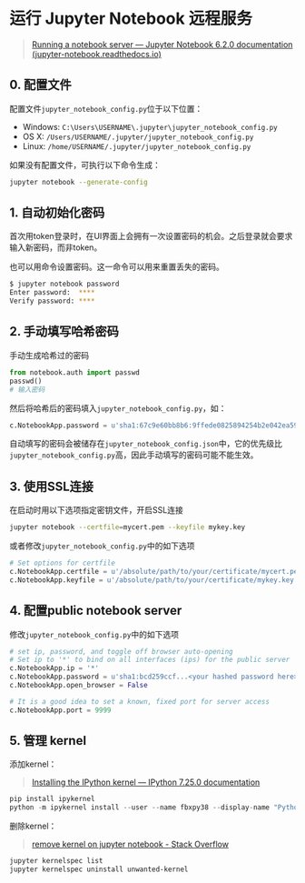# 运行 Jupyter Notebook 远程服务

> [Running a notebook server — Jupyter Notebook 6.2.0 documentation (jupyter-notebook.readthedocs.io)](https://jupyter-notebook.readthedocs.io/en/stable/public_server.html)

## 0. 配置文件

配置文件`jupyter_notebook_config.py`位于以下位置：

- Windows: `C:\Users\USERNAME\.jupyter\jupyter_notebook_config.py`
- OS X: `/Users/USERNAME/.jupyter/jupyter_notebook_config.py`
- Linux: `/home/USERNAME/.jupyter/jupyter_notebook_config.py`

如果没有配置文件，可执行以下命令生成：

```bash
jupyter notebook --generate-config
```

## 1. 自动初始化密码

首次用token登录时，在UI界面上会拥有一次设置密码的机会。之后登录就会要求输入新密码，而非token。

也可以用命令设置密码。这一命令可以用来重置丢失的密码。

```bash
$ jupyter notebook password
Enter password:  ****
Verify password: ****
```

## 2. 手动填写哈希密码

手动生成哈希过的密码

```python
from notebook.auth import passwd
passwd()
# 输入密码
```

然后将哈希后的密码填入`jupyter_notebook_config.py`，如：

```python
c.NotebookApp.password = u'sha1:67c9e60bb8b6:9ffede0825894254b2e042ea597d771089e11aed'
```

自动填写的密码会被储存在`jupyter_notebook_config.json`中，它的优先级比`jupyter_notebook_config.py`高，因此手动填写的密码可能不能生效。

## 3. 使用SSL连接

在启动时用以下选项指定密钥文件，开启SSL连接

```bash
jupyter notebook --certfile=mycert.pem --keyfile mykey.key
```

或者修改`jupyter_notebook_config.py`中的如下选项

```python
# Set options for certfile
c.NotebookApp.certfile = u'/absolute/path/to/your/certificate/mycert.pem'
c.NotebookApp.keyfile = u'/absolute/path/to/your/certificate/mykey.key'
```

## 4. 配置public notebook server

修改`jupyter_notebook_config.py`中的如下选项

```python
# set ip, password, and toggle off browser auto-opening
# Set ip to '*' to bind on all interfaces (ips) for the public server
c.NotebookApp.ip = '*'
c.NotebookApp.password = u'sha1:bcd259ccf...<your hashed password here>'
c.NotebookApp.open_browser = False

# It is a good idea to set a known, fixed port for server access
c.NotebookApp.port = 9999
```

## 5. 管理 kernel

添加kernel：

> [Installing the IPython kernel — IPython 7.25.0 documentation](https://ipython.readthedocs.io/en/stable/install/kernel_install.html#kernels-for-different-environments)

```python
pip install ipykernel
python -m ipykernel install --user --name fbxpy38 --display-name "Python3.8 (fbx)"
```

删除kernel：

> [remove kernel on jupyter notebook - Stack Overflow](https://stackoverflow.com/questions/42635310/remove-kernel-on-jupyter-notebook)

```bash
jupyter kernelspec list
jupyter kernelspec uninstall unwanted-kernel
```
